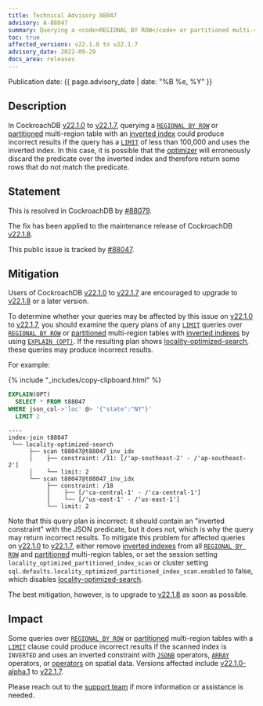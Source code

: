 ```yaml
---
title: Technical Advisory 88047
advisory: A-88047
summary: Querying a <code>REGIONAL BY ROW</code> or partitioned multi-region table could produce incorrect results if the query has a <code>LIMIT</code> of less than 100,000 and uses an inverted index.
toc: true
affected_versions: v22.1.0 to v22.1.7
advisory_date: 2022-09-29
docs_area: releases
---
```


Publication date: {{ page.advisory_date | date: "%B %e, %Y" }}

## Description

In CockroachDB [v22.1.0](https://www.cockroachlabs.com/docs/releases/v22.1#v22-1-0) to [v22.1.7](https://www.cockroachlabs.com/docs/releases/v22.1#v22-1-7), querying a [`REGIONAL BY ROW`](https://www.cockroachlabs.com/docs/v22.1/multiregion-overview#regional-by-row-tables) or [partitioned](https://www.cockroachlabs.com/docs/v22.1/partitioning) multi-region table with an [inverted index](https://www.cockroachlabs.com/docs/v22.1/inverted-indexes.html) could produce incorrect results if the query has a [`LIMIT`](https://www.cockroachlabs.com/docs/v22.1/limit-offset.html) of less than 100,000 and uses the inverted index. In this case, it is possible that the [optimizer](https://www.cockroachlabs.com/docs/v22.1/cost-based-optimizer.html) will erroneously discard the predicate over the inverted index and therefore return some rows that do not match the predicate.

## Statement

This is resolved in CockroachDB by [#88079](https://github.com/cockroachdb/cockroach/pull/88079).

The fix has been applied to the maintenance release of CockroachDB [v22.1.8](https://www.cockroachlabs.com/docs/releases/v22.1#v22-1-8).

This public issue is tracked by [#88047](https://github.com/cockroachdb/cockroach/pull/88047).

## Mitigation

Users of CockroachDB [v22.1.0](https://www.cockroachlabs.com/docs/releases/v22.1#v22-1-0) to [v22.1.7](https://www.cockroachlabs.com/docs/releases/v22.1#v22-1-7) are encouraged to upgrade to [v22.1.8](https://www.cockroachlabs.com/docs/releases/v22.1#v22-1-8) or a later version.

To determine whether your queries may be affected by this issue on [v22.1.0](https://www.cockroachlabs.com/docs/releases/v22.1#v22-1-0) to [v22.1.7](https://www.cockroachlabs.com/docs/releases/v22.1#v22-1-7), you should examine the query plans of any [`LIMIT`](https://www.cockroachlabs.com/docs/v22.1/limit-offset.html) queries over [`REGIONAL BY ROW`](https://www.cockroachlabs.com/docs/v22.1/multiregion-overview#regional-by-row-tables) or [partitioned](https://www.cockroachlabs.com/docs/v22.1/partitioning) multi-region tables with [inverted indexes](https://www.cockroachlabs.com/docs/v22.1/inverted-indexes.html) by using [`EXPLAIN (OPT)`](https://www.cockroachlabs.com/docs/v22.1/explain.html#opt-option). If the resulting plan shows [locality-optimized-search](https://www.cockroachlabs.com/docs/v22.1/cost-based-optimizer.html#locality-optimized-search-in-multi-region-clusters), these queries may produce incorrect results.

For example:

{% include "_includes/copy-clipboard.html" %}
~~~ sql
EXPLAIN(OPT)
  SELECT * FROM t88047
WHERE json_col->'loc' @> '{"state":"NY"}'
  LIMIT 2
~~~

~~~
----
index-join t88047
 └── locality-optimized-search
      ├── scan t88047@t88047_inv_idx
      │    ├── constraint: /11: [/'ap-southeast-2' - /'ap-southeast-2']
      │    └── limit: 2
      └── scan t88047@t88047_inv_idx
           ├── constraint: /18
           │    ├── [/'ca-central-1' - /'ca-central-1']
           │    └── [/'us-east-1' - /'us-east-1']
           └── limit: 2
~~~

Note that this query plan is incorrect: it should contain an "inverted constraint" with the JSON predicate, but it does not, which is why the query may return incorrect results. To mitigate this problem for affected queries on [v22.1.0](https://www.cockroachlabs.com/docs/releases/v22.1#v22-1-0) to [v22.1.7](https://www.cockroachlabs.com/docs/releases/v22.1#v22-1-7), either remove [inverted indexes](https://www.cockroachlabs.com/docs/v22.1/inverted-indexes.html) from all [`REGIONAL BY ROW`](https://www.cockroachlabs.com/docs/v22.1/multiregion-overview#regional-by-row-tables) and [partitioned](https://www.cockroachlabs.com/docs/v22.1/partitioning) multi-region tables, or set the session setting `locality_optimized_partitioned_index_scan` or cluster setting `sql.defaults.locality_optimized_partitioned_index_scan.enabled` to false, which disables [locality-optimized-search](https://www.cockroachlabs.com/docs/v22.1/cost-based-optimizer.html#locality-optimized-search-in-multi-region-clusters). 

The best mitigation, however, is to upgrade to [v22.1.8](https://www.cockroachlabs.com/docs/releases/v22.1#v22-1-8) as soon as possible.

## Impact

Some queries over [`REGIONAL BY ROW`](https://www.cockroachlabs.com/docs/v22.1/multiregion-overview#regional-by-row-tables) or [partitioned](https://www.cockroachlabs.com/docs/v22.1/partitioning) multi-region tables with a [`LIMIT`](https://www.cockroachlabs.com/docs/v22.1/limit-offset.html) clause could produce incorrect results if the scanned index is `INVERTED` and uses an inverted constraint with [`JSONB`](https://www.cockroachlabs.com/docs/v22.1/jsonb.html) operators, [`ARRAY`](https://www.cockroachlabs.com/docs/v22.1/array.html) operators, or [operators](https://www.cockroachlabs.com/docs/v22.1/functions-and-operators.html#operators) on spatial data. Versions affected include [v22.1.0-alpha.1](https://www.cockroachlabs.com/docs/releases/v22.1#v22-1-0-alpha-1) to [v22.1.7](https://www.cockroachlabs.com/docs/releases/v22.1#v22-1-7).

Please reach out to the [support team](https://support.cockroachlabs.com/) if more information or assistance is needed.
